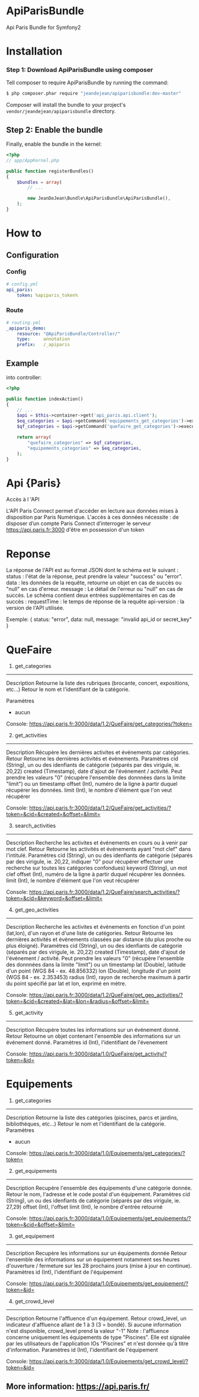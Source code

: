 ApiParisBundle
==============

Api Paris Bundle for Symfony2


# Installation


### Step 1: Download ApiParisBundle using composer

Tell composer to require ApiParisBundle by running the command:

``` bash
$ php composer.phar require "jeandejean/apiparisbundle:dev-master"
```

Composer will install the bundle to your project's `vendor/jeandejean/apiparisbundle` directory.


## Step 2: Enable the bundle

Finally, enable the bundle in the kernel:

``` php
<?php
// app/AppKernel.php

public function registerBundles()
{
    $bundles = array(
        // ...

        new JeanDeJean\Bundle\ApiParisBundle\ApiParisBundle(),
    );
}
```

# How to

## Configuration

### Config
```yml
# config.yml
api_paris:
	token: %apiparis_token%

```

### Route
```yml
# routing.yml
_apiparis_demo:
    resource: "@ApiParisBundle/Controller/"
    type:     annotation
    prefix:   /_apiparis

```

## Example

into controller:

``` php
<?php

public function indexAction()
{
    // ...
    $api = $this->container->get('api_paris.api.client');
    $eq_categories = $api->getCommand('equipements_get_categories')->execute();
    $qf_categories = $api->getCommand('quefaire_get_categories')->execute();

    return array(
        "quefaire_categories" => $qf_categories,
        "equipements_categories" => $eq_categories,
    );
}
```


Api {Paris}
========================

Accès à l 'API

L'API Paris Connect permet d'accéder en lecture aux données mises à disposition par Paris Numérique.
L'accès à ces données nécessite :
de disposer d’un compte Paris Connect
d’interroger le serveur https://api.paris.fr:3000
d'être en possession d'un token

Reponse
=======================
La réponse de l'API est au format JSON dont le schéma est le suivant :
status : l'état de la réponse, peut prendre la valeur "success" ou "error".
data : les données de la requête, retourne un objet en cas de succès ou "null" en cas d'erreur.
message : Le détail de l'erreur ou "null" en cas de succès.
Le schéma contient deux entrées supplémentaires en cas de succès :
requestTime : le temps de réponse de la requête
api-version : la version de l'API utilisée.

Exemple: { status: "error", data: null, message: "invalid api_id or secret_key" }


QueFaire
======================


1) get_categories
----------------------------------

Description
Retourne la liste des rubriques (brocante, concert, expositions, etc...)
Retour
le nom et l'identifiant de la catégorie.

Paramètres
 - aucun

Console: https://api.paris.fr:3000/data/1.2/QueFaire/get_categories/?token=


2) get_activities
----------------------------------

Description
Récupère les dernières activites et événements par catégories.
Retour
Retourne les dernières activités et événements.
Paramètres
cid (String), un ou des idenfiants de catégorie (séparés par des virigule, ie. 20,22)
created (Timestamp), date d'ajout de l'événement / activité. Peut prendre les valeurs "0" (récupère l'ensemble des donnnées dans la limite "limit") ou un timestamp
offset (Int), numéro de la ligne à partir duquel récupérer les données.
limit (Int), le nombre d'élément que l'on veut récupérer

Console: https://api.paris.fr:3000/data/1.2/QueFaire/get_activities/?token=&cid=&created=&offset=&limit=


3) search_activities
----------------------------------

Description
Recherche les activites et événements en cours ou à venir par mot clef.
Retour
Retourne les activités et événements ayant "mot clef" dans l'intitulé.
Paramètres
cid (String), un ou des idenfiants de catégorie (séparés par des virigule, ie. 20,22, indiquer "0" pour récupérer effectuer une recherche sur toutes les catégories confondues)
keyword (String), un mot clef
offset (Int), numéro de la ligne à partir duquel récupérer les données.
limit (Int), le nombre d'élément que l'on veut récupérer

Console: https://api.paris.fr:3000/data/1.2/QueFaire/search_activities/?token=&cid=&keyword=&offset=&limit=


4) get_geo_activities
----------------------------------

Description
Recherche les activites et événements en fonction d'un point (lat,lon), d'un rayon et d'une liste de catégories.
Retour
Retourne les dernières activités et événements classées par distance (du plus proche ou plus éloigné).
Paramètres
cid (String), un ou des idenfiants de catégorie (séparés par des virigule, ie. 20,22)
created (Timestamp), date d'ajout de l'événement / activité. Peut prendre les valeurs "0" (récupère l'ensemble des donnnées dans la limite "limit") ou un timestamp
lat (Double), latitude d'un point (WGS 84 - ex. 48.856332)
lon (Double), longitude d'un point (WGS 84 - ex. 2.353453)
radius (Int), rayon de recherche maximum à partir du point spécifié par lat et lon, exprimé en mètre.

Console: https://api.paris.fr:3000/data/1.2/QueFaire/get_geo_activities/?token=&cid=&created=&lat=&lon=&radius=&offset=&limit=


5) get_activity
----------------------------------

Description
Récupère toutes les informations sur un événement donné.
Retour
Retourne un objet contenant l'ensemble des informations sur un événement donné.
Paramètres
id (Int), l'identifiant de l'évenement

Console: https://api.paris.fr:3000/data/1.0/QueFaire/get_activity/?token=&id=


Equipements
======================


1) get_categories
----------------------------------

Description
Retourne la liste des catégories (piscines, parcs et jardins, bibliothèques, etc...)
Retour
le nom et l'identifiant de la catégorie.
Paramètres
 - aucun

Console: https://api.paris.fr:3000/data/1.0/Equipements/get_categories/?token=


2) get_equipements
----------------------------------

Description
Recupère l'ensemble des équipements d'une catégorie donnée.
Retour
le nom, l'adresse et le code postal d'un équipement.
Paramètres
cid (String), un ou des idenfiants de catégorie (séparés par des virigule, ie. 27,29)
offset (Int), l'offset
limit (Int), le nombre d'entrée retourné

Console: https://api.paris.fr:3000/data/1.0/Equipements/get_equipements/?token=&cid=&offset=&limit=


3) get_equipement
----------------------------------

Description
Recupère les informations sur un équipements donnée
Retour
l'ensemble des informations sur un équipement notamment ses heures d'ouverture / fermeture sur les 28 prochains jours (mise à jour en continue).
Paramètres
id (Int), l'identifiant de l'équipement

Console: https://api.paris.fr:3000/data/1.0/Equipements/get_equipement/?token=&id=


4) get_crowd_level
----------------------------------

Description
Retourne l'affluence d'un équipement.
Retour
crowd_level, un indicateur d'affluence allant de 1 à 3 (3 = bondé).
Si aucune information n'est disponible, crowd_level prend la valeur "-1"
Note : l'affluence concerne uniquement les équipements de type "Piscines". Elle est signalée par les utilisateurs de l'application IOs "Piscines" et n'est donnée qu'à titre d'information.
Paramètres
id (Int), l'identifiant de l'équipement

Console: https://api.paris.fr:3000/data/1.0/Equipements/get_crowd_level/?token=&id=


More information: https://api.paris.fr/
-
